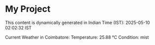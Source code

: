 # My Project

This content is dynamically generated in Indian Time (IST): 2025-05-10 02:02:32 IST


Current Weather in Coimbatore:
Temperature: 25.88 °C
Condition: mist
